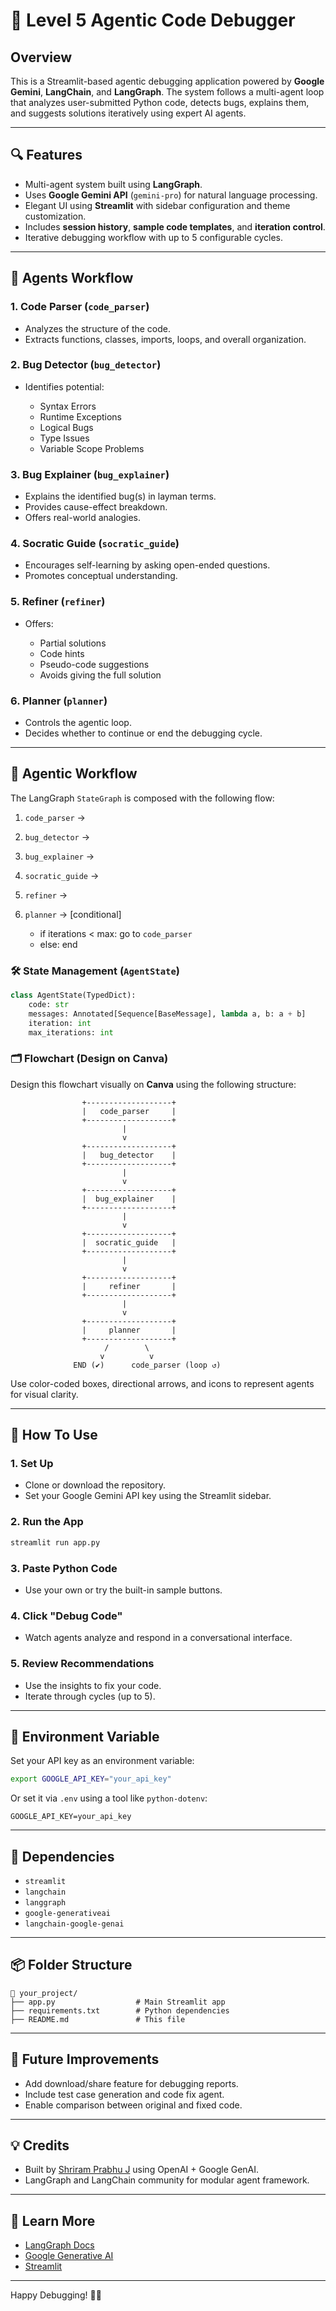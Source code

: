 # 🤖 Level 5 Agentic Code Debugger

## Overview

This is a Streamlit-based agentic debugging application powered by **Google Gemini**, **LangChain**, and **LangGraph**. The system follows a multi-agent loop that analyzes user-submitted Python code, detects bugs, explains them, and suggests solutions iteratively using expert AI agents.

---

## 🔍 Features

* Multi-agent system built using **LangGraph**.
* Uses **Google Gemini API** (`gemini-pro`) for natural language processing.
* Elegant UI using **Streamlit** with sidebar configuration and theme customization.
* Includes **session history**, **sample code templates**, and **iteration control**.
* Iterative debugging workflow with up to 5 configurable cycles.

---

## 🧠 Agents Workflow

### 1. **Code Parser (`code_parser`)**

* Analyzes the structure of the code.
* Extracts functions, classes, imports, loops, and overall organization.

### 2. **Bug Detector (`bug_detector`)**

* Identifies potential:

  * Syntax Errors
  * Runtime Exceptions
  * Logical Bugs
  * Type Issues
  * Variable Scope Problems

### 3. **Bug Explainer (`bug_explainer`)**

* Explains the identified bug(s) in layman terms.
* Provides cause-effect breakdown.
* Offers real-world analogies.

### 4. **Socratic Guide (`socratic_guide`)**

* Encourages self-learning by asking open-ended questions.
* Promotes conceptual understanding.

### 5. **Refiner (`refiner`)**

* Offers:

  * Partial solutions
  * Code hints
  * Pseudo-code suggestions
  * Avoids giving the full solution

### 6. **Planner (`planner`)**

* Controls the agentic loop.
* Decides whether to continue or end the debugging cycle.

---

## 🔄 Agentic Workflow

The LangGraph `StateGraph` is composed with the following flow:

1. `code_parser` →
2. `bug_detector` →
3. `bug_explainer` →
4. `socratic_guide` →
5. `refiner` →
6. `planner` → \[conditional]

   * if iterations < max: go to `code_parser`
   * else: end

### 🛠️ State Management (`AgentState`)

```python
class AgentState(TypedDict):
    code: str
    messages: Annotated[Sequence[BaseMessage], lambda a, b: a + b]
    iteration: int
    max_iterations: int
```

### 🗂️ Flowchart (Design on Canva)

Design this flowchart visually on **Canva** using the following structure:

```plaintext
                +-------------------+
                |   code_parser     |
                +-------------------+
                         |
                         v
                +-------------------+
                |   bug_detector    |
                +-------------------+
                         |
                         v
                +-------------------+
                |  bug_explainer    |
                +-------------------+
                         |
                         v
                +-------------------+
                |  socratic_guide   |
                +-------------------+
                         |
                         v
                +-------------------+
                |     refiner       |
                +-------------------+
                         |
                         v
                +-------------------+
                |     planner       |
                +-------------------+
                     /        \
                    v          v
              END (✔)      code_parser (loop ↺)
```

Use color-coded boxes, directional arrows, and icons to represent agents for visual clarity.

---

## 🚀 How To Use

### 1. Set Up

* Clone or download the repository.
* Set your Google Gemini API key using the Streamlit sidebar.

### 2. Run the App

```bash
streamlit run app.py
```

### 3. Paste Python Code

* Use your own or try the built-in sample buttons.

### 4. Click "Debug Code"

* Watch agents analyze and respond in a conversational interface.

### 5. Review Recommendations

* Use the insights to fix your code.
* Iterate through cycles (up to 5).

---

## 🔐 Environment Variable

Set your API key as an environment variable:

```bash
export GOOGLE_API_KEY="your_api_key"
```

Or set it via `.env` using a tool like `python-dotenv`:

```env
GOOGLE_API_KEY=your_api_key
```

---

## 🧩 Dependencies

* `streamlit`
* `langchain`
* `langgraph`
* `google-generativeai`
* `langchain-google-genai`

---

## 📦 Folder Structure

```
📁 your_project/
├── app.py                  # Main Streamlit app
├── requirements.txt        # Python dependencies
├── README.md               # This file
```

---

## 📌 Future Improvements

* Add download/share feature for debugging reports.
* Include test case generation and code fix agent.
* Enable comparison between original and fixed code.

---

## 💡 Credits

* Built by [Shriram Prabhu J](https://www.linkedin.com/in/shriramprabhu-j-snsinstitution/) using OpenAI + Google GenAI.
* LangGraph and LangChain community for modular agent framework.

---


## 🧠 Learn More

* [LangGraph Docs](https://docs.langgraph.dev/)
* [Google Generative AI](https://ai.google.dev/)
* [Streamlit](https://streamlit.io/)

---

Happy Debugging! 🐛✨
